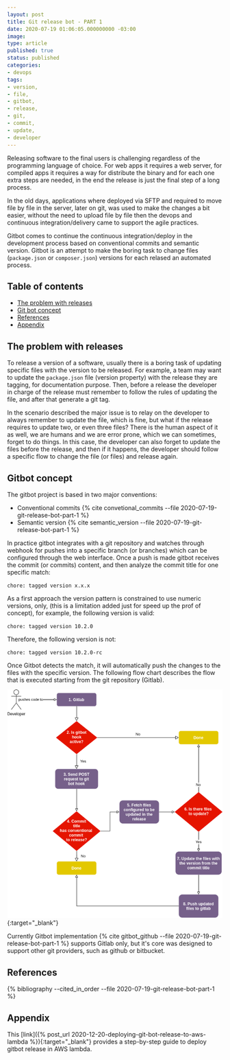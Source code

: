 ```yaml
---
layout: post
title: Git release bot - PART 1
date: 2020-07-19 01:06:05.000000000 -03:00
image:
type: article
published: true
status: published
categories:
- devops
tags:
- version,
- file,
- gitbot,
- release,
- git,
- commit,
- update,
- developer
---
```


Releasing software to the final users is challenging regardless of the programming
language of choice. For web apps it requires a web server, for compiled apps
it requires a way for distribute the binary and for each one extra steps
are needed, in the end the release is just the final step of a long process.

In the old days, applications where deployed via SFTP and required to move file by file
in the server, later on git, was used to make the changes a bit easier, without the need
to upload file by file then the devops and continuous integration/delivery
came to support the agile practices.

Gitbot comes to continue the continuous integration/deploy in the development
process based on conventional commits and semantic version. Gitbot is an attempt
to make the boring task to change files (`package.json` or `composer.json`) versions
for each relased an automated process.

## Table of contents

- [The problem with releases](#the-problem-with-releases)
- [Git bot concept](#gitbot-concept)
- [References](#references)
- [Appendix](#appendix)

## The problem with releases

To release a version of a software, usually there is a boring task of updating
specific files with the version to be released. For example, a team may want to update
the `package.json` file (version property) with the release they are tagging,
for documentation purpose. Then, before a release the developer in charge of the
release must remember to follow the rules of updating the file, and after that
generate a git tag.

In the scenario described the major issue is to relay on the developer
to always remember to update the file, which is fine, but what if the release
requires to update two, or even three files? There is the human aspect of it
as well, we are humans and we are error prone, which we can sometimes,
forget to do things. In this case, the developer can also forget to update the
files before the release, and then if it happens, the developer should
follow a specific flow to change the file (or files) and release again.

## Gitbot concept

The gitbot project is based in two major conventions:

* Conventional commits {% cite convetional_commits --file 2020-07-19-git-release-bot-part-1 %}
* Semantic version {% cite semantic_version --file 2020-07-19-git-release-bot-part-1 %}

In practice gitbot integrates with a git repository and watches through webhook for pushes into
a specific branch (or branches) which can be configured through the web interface.
Once a push is made gitbot receives the commit (or commits) content, and then
analyze the commit title for one specific match:

```shell
chore: tagged version x.x.x
```

As a first approach the version pattern is constrained to use numeric versions,
only, (this is a limitation added just for speed up the prof of concept),
for example, the following version is valid:

```shell
chore: tagged version 10.2.0
```

Therefore, the following version is not:

```shell
chore: tagged version 10.2.0-rc
```

Once Gitbot detects the match, it will automatically push the changes to the
files with the specific version. The following flow chart describes the flow that is executed starting from the git repository (Gitlab).

[![Git bot flow chart](/images/posts/2020-07-19-git-release-bot-part-1/flowchart.png)](/images/posts/2020-07-19-git-release-bot-part-1/flowchart.png){:target="_blank"}

Currently Gitbot implementation
{% cite gitbot_github --file 2020-07-19-git-release-bot-part-1 %}
supports Gitlab only, but it's core was designed to support other git providers,
such as github or bitbucket.

## References

{% bibliography --cited_in_order --file 2020-07-19-git-release-bot-part-1 %}

## Appendix

This [link]({% post_url 2020-12-20-deploying-git-bot-release-to-aws-lambda %}){:target="_blank"} provides
a step-by-step guide to deploy gitbot release in AWS lambda.